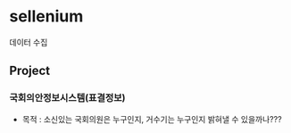# sellenium
데이터 수집

## Project

### 국회의안정보시스템(표결정보)
* 목적 : 소신있는 국회의원은 누구인지, 거수기는 누구인지 밝혀낼 수 있을까나???
